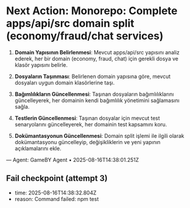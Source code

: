 # Next Action: Monorepo: Complete apps/api/src domain split (economy/fraud/chat services)

1. **Domain Yapısının Belirlenmesi**: Mevcut apps/api/src yapısını analiz ederek, her bir domain (economy, fraud, chat) için gerekli dosya ve klasör yapısını belirle.

2. **Dosyaların Taşınması**: Belirlenen domain yapısına göre, mevcut dosyaları uygun domain klasörlerine taşı.

3. **Bağımlılıkların Güncellenmesi**: Taşınan dosyaların bağımlılıklarını güncelleyerek, her domainin kendi bağımlılık yönetimini sağlamasını sağla.

4. **Testlerin Güncellenmesi**: Taşınan dosyalar için mevcut test senaryolarını güncelleyerek, her domainin test kapsamını koru.

5. **Dokümantasyonun Güncellenmesi**: Domain split işlemi ile ilgili olarak dokümantasyonu güncelleyip, değişikliklerin ve yeni yapının açıklamalarını ekle.

— Agent: GameBY Agent • 2025-08-16T14:38:01.251Z


## Fail checkpoint (attempt 3)
- time: 2025-08-16T14:38:32.804Z
- reason: Command failed: npm test
